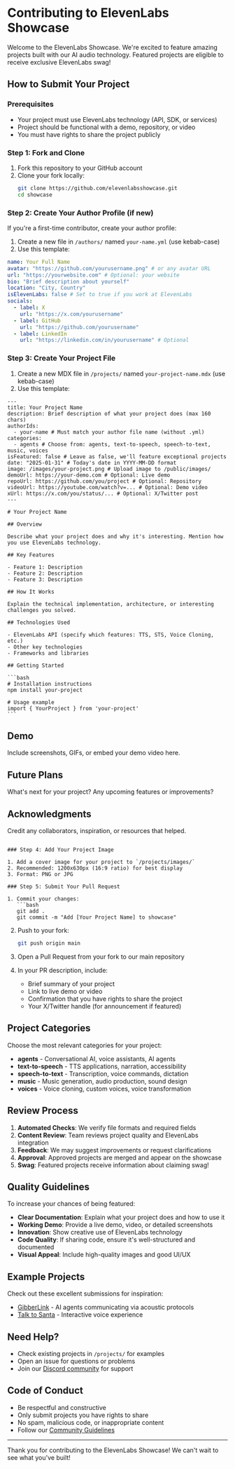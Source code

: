 # Contributing to ElevenLabs Showcase

Welcome to the ElevenLabs Showcase. We're excited to feature amazing projects built with our AI audio technology. Featured projects are eligible to receive exclusive ElevenLabs swag!

## How to Submit Your Project

### Prerequisites

- Your project must use ElevenLabs technology (API, SDK, or services)
- Project should be functional with a demo, repository, or video
- You must have rights to share the project publicly

### Step 1: Fork and Clone

1. Fork this repository to your GitHub account
2. Clone your fork locally:
   ```bash
   git clone https://github.com/elevenlabsshowcase.git
   cd showcase
   ```

### Step 2: Create Your Author Profile (if new)

If you're a first-time contributor, create your author profile:

1. Create a new file in `/authors/` named `your-name.yml` (use kebab-case)
2. Use this template:

```yaml
name: Your Full Name
avatar: "https://github.com/yourusername.png" # or any avatar URL
url: "https://yourwebsite.com" # Optional: your website
bio: "Brief description about yourself"
location: "City, Country"
isElevenLabs: false # Set to true if you work at ElevenLabs
socials:
  - label: X
    url: "https://x.com/yourusername"
  - label: GitHub
    url: "https://github.com/yourusername"
  - label: LinkedIn
    url: "https://linkedin.com/in/yourusername" # Optional
```

### Step 3: Create Your Project File

1. Create a new MDX file in `/projects/` named `your-project-name.mdx` (use kebab-case)
2. Use this template:

````mdx
---
title: Your Project Name
description: Brief description of what your project does (max 160 chars)
authorIds:
  - your-name # Must match your author file name (without .yml)
categories:
  - agents # Choose from: agents, text-to-speech, speech-to-text, music, voices
isFeatured: false # Leave as false, we'll feature exceptional projects
date: "2025-01-31" # Today's date in YYYY-MM-DD format
image: /images/your-project.png # Upload image to /public/images/
demoUrl: https://your-demo.com # Optional: Live demo
repoUrl: https://github.com/you/project # Optional: Repository
videoUrl: https://youtube.com/watch?v=... # Optional: Demo video
xUrl: https://x.com/you/status/... # Optional: X/Twitter post
---

# Your Project Name

## Overview

Describe what your project does and why it's interesting. Mention how you use ElevenLabs technology.

## Key Features

- Feature 1: Description
- Feature 2: Description
- Feature 3: Description

## How It Works

Explain the technical implementation, architecture, or interesting challenges you solved.

## Technologies Used

- ElevenLabs API (specify which features: TTS, STS, Voice Cloning, etc.)
- Other key technologies
- Frameworks and libraries

## Getting Started

```bash
# Installation instructions
npm install your-project

# Usage example
import { YourProject } from 'your-project'
```
````

## Demo

Include screenshots, GIFs, or embed your demo video here.

## Future Plans

What's next for your project? Any upcoming features or improvements?

## Acknowledgments

Credit any collaborators, inspiration, or resources that helped.

````

### Step 4: Add Your Project Image

1. Add a cover image for your project to `/projects/images/`
2. Recommended: 1200x630px (16:9 ratio) for best display
3. Format: PNG or JPG

### Step 5: Submit Your Pull Request

1. Commit your changes:
   ```bash
   git add .
   git commit -m "Add [Your Project Name] to showcase"
````

2. Push to your fork:

   ```bash
   git push origin main
   ```

3. Open a Pull Request from your fork to our main repository

4. In your PR description, include:
   - Brief summary of your project
   - Link to live demo or video
   - Confirmation that you have rights to share the project
   - Your X/Twitter handle (for announcement if featured)

## Project Categories

Choose the most relevant categories for your project:

- **agents** - Conversational AI, voice assistants, AI agents
- **text-to-speech** - TTS applications, narration, accessibility
- **speech-to-text** - Transcription, voice commands, dictation
- **music** - Music generation, audio production, sound design
- **voices** - Voice cloning, custom voices, voice transformation

## Review Process

1. **Automated Checks**: We verify file formats and required fields
2. **Content Review**: Team reviews project quality and ElevenLabs integration
3. **Feedback**: We may suggest improvements or request clarifications
4. **Approval**: Approved projects are merged and appear on the showcase
5. **Swag**: Featured projects receive information about claiming swag!

## Quality Guidelines

To increase your chances of being featured:

- **Clear Documentation**: Explain what your project does and how to use it
- **Working Demo**: Provide a live demo, video, or detailed screenshots
- **Innovation**: Show creative use of ElevenLabs technology
- **Code Quality**: If sharing code, ensure it's well-structured and documented
- **Visual Appeal**: Include high-quality images and good UI/UX

## Example Projects

Check out these excellent submissions for inspiration:

- [GibberLink](/projects/gibberlink) - AI agents communicating via acoustic protocols
- [Talk to Santa](/projects/talk-to-santa) - Interactive voice experience

## Need Help?

- Check existing projects in `/projects/` for examples
- Open an issue for questions or problems
- Join our [Discord community](https://discord.gg/elevenlabs) for support

## Code of Conduct

- Be respectful and constructive
- Only submit projects you have rights to share
- No spam, malicious code, or inappropriate content
- Follow our [Community Guidelines](https://elevenlabs.io/community)

---

Thank you for contributing to the ElevenLabs Showcase! We can't wait to see what you've built!
